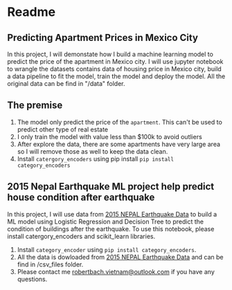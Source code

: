 # Readme

## Predicting Apartment Prices in Mexico City

In this project, I will demonstate how I build a machine learning model to predict the price of the apartment in Mexico city.
I will use jupyter notebook to wrangle the datasets contains data of housing price in Mexico city, build a data pipeline to fit the model, train the model and deploy the model.
All the original data can be find in "/data" folder.

## The premise

1. The model only predict the price of the `apartment`. This can't be used to predict other type of real estate
2. I only train the model with value less than $100k to avoid outliers
3. After explore the data, there are some apartments have very large area so I will remove those as well to keep the data clean.
4. Install `catergory_encoders` using pip install `pip install category_encoders`

## 2015 Nepal Earthquake ML project help predict house condition after earthquake

In this project, I will use data from [2015 NEPAL Earthquake Data](https://eq2015.npc.gov.np/) to build a ML model using Logistic Regression and Decision Tree to predict the condition of buildings after the earthquake.
To use this notebook, please install catergory_encoders and scikit_learn libraries.

1. Install `category_encoder` using `pip install category_encoders`.
2. All the data is dowloaded from [2015 NEPAL Earthquake Data](https://eq2015.npc.gov.np/) and can be find in /csv_files folder.
3. Please contact me <robertbach.vietnam@outlook.com> if you have any questions.

